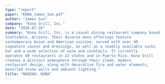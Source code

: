 ```yaml
---
type: "report"
paper: "KONA_James_Sun.pdf"
author: "James Sun"
company: "Kona Grill, Inc."
date: "2016-07-16"
summary: "Kona Grill, Inc. is a casual dining restaurant company based in
Scottsdale, Arizona. Their diverse menu offerings feature
contemporary Asian and American cuisine, served with over 40
signature sauces and dressings, as well as a readily available sushi
bar and a wide selection of wine and cocktails. It currently
operates 40 restaurants in 22 states and in Puerto Rico. Kona Grill
creates a distinct atmosphere through their sleek, modern
restaurant design, along with decorative fire and water elements,
bevelled stone walls and ambient lighting."
title: "NASDAQ: KONA"
---
```

